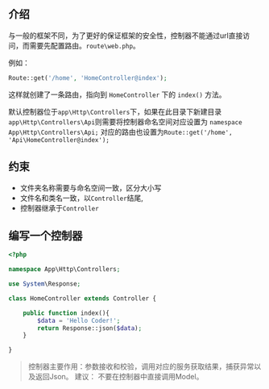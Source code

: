 ## 介绍
与一般的框架不同，为了更好的保证框架的安全性，控制器不能通过url直接访问，而需要先配置路由。`route\web.php`。 

例如：
```php
Route::get('/home', 'HomeController@index');
```
这样就创建了一条路由，指向到 `HomeController` 下的 `index()` 方法。

默认控制器位于`app\Http\Controllers`下，如果在此目录下新建目录`app\Http\Controllers\Api`则需要将控制器命名空间对应设置为 `namespace App\Http\Controllers\Api;`
对应的路由也设置为`Route::get('/home', 'Api\HomeController@index');`


## 约束
- 文件夹名称需要与命名空间一致，区分大小写
- 文件名和类名一致，以`Controller`结尾,
- 控制器继承于`Controller`

## 编写一个控制器
```php
<?php

namespace App\Http\Controllers;

use System\Response;

class HomeController extends Controller {

    public function index(){
        $data = 'Hello Coder!';
        return Response::json($data);
    }

}
```

> 控制器主要作用：参数接收和校验，调用对应的服务获取结果，捕获异常以及返回Json。
> 建议： 不要在控制器中直接调用Model。